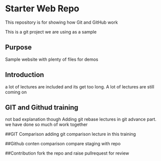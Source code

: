# Starter Web Repo

This repository is for showing how Git and GitHub work

This is a git project we are using as a sample
## Purpose

Sample website with plenty of files for demos

## Introduction
a lot of lectures are included and its get too long.
A lot of lectures are still coming on

## GIT and Githud training
not bad explanation though 
Adding git rebase lectures in git advance part.
we have done so much of work together

##GIT Comparison
adding git comparison lecture in this training


##Github conten comparison
compare staging with repo

##Contribution
fork the repo and raise pullrequest for review
